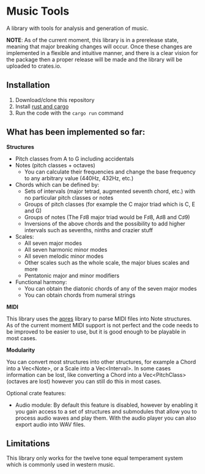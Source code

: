 # Music Tools

A library with tools for analysis and generation of music.

**NOTE**: As of the current moment, this library is in a prerelease state, meaning that major breaking changes will occur. Once these changes are implemented in a flexible and intuitive manner, and there is a clear vision for the package then a proper release will be made and the library will be uploaded to crates.io.

## Installation

1. Download/clone this repository
2. Install [rust and cargo](https://doc.rust-lang.org/book/ch01-01-installation.html)
3. Run the code with the `cargo run` command

## What has been implemented so far:

**Structures**

- Pitch classes from A to G including accidentals
- Notes (pitch classes + octaves)
  - You can calculate their frequencies and change the base frequency to any arbitrary value (440Hz, 432Hz, etc.)
- Chords which can be defined by:
  - Sets of intervals (major tetrad, augmented seventh chord, etc.) with no particular pitch classes or notes
  - Groups of pitch classes (for example the C major triad which is C, E and G)
  - Groups of notes (The F♯8 major triad would be F♯8, A♯8 and C♯9)
  - Inversions of the above chords and the possibility to add higher intervals such as sevenths, ninths and crazier stuff
- Scales:
  - All seven major modes
  - All seven harmonic minor modes
  - All seven melodic minor modes
  - Other scales such as the whole scale, the major blues scales and more
  - Pentatonic major and minor modifiers
- Functional harmony:
  - You can obtain the diatonic chords of any of the seven major modes
  - You can obtain chords from numeral strings

**MIDI**

This library uses the [apres](https://crates.io/crates/apres) library to parse MIDI files into Note structures. As of the current moment MIDI support is not perfect and the code needs to be improved to be easier to use, but it is good enough to be playable in most cases.

**Modularity**

You can convert most structures into other structures, for example a Chord into a Vec&lt;Note&gt;, or a Scale into a Vec&lt;Interval&gt;. In some cases information can be lost, like converting a Chord into a Vec&lt;PitchClass&gt; (octaves are lost) however you can still do this in most cases.

Optional crate features:

- Audio module: By default this feature is disabled, however by enabling it you gain access to a set of structures and submodules that allow you to process audio waves and play them. With the audio player you can also export audio into WAV files.

## Limitations

This library only works for the twelve tone equal temperament system which is commonly used in western music.